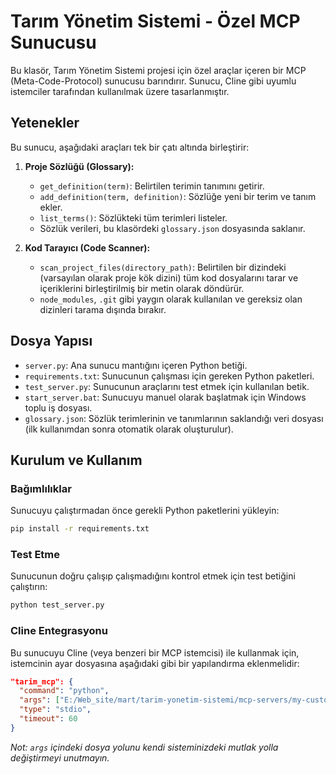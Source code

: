 # Tarım Yönetim Sistemi - Özel MCP Sunucusu

Bu klasör, Tarım Yönetim Sistemi projesi için özel araçlar içeren bir MCP (Meta-Code-Protocol) sunucusu barındırır. Sunucu, Cline gibi uyumlu istemciler tarafından kullanılmak üzere tasarlanmıştır.

## Yetenekler

Bu sunucu, aşağıdaki araçları tek bir çatı altında birleştirir:

1.  **Proje Sözlüğü (Glossary):**
    *   `get_definition(term)`: Belirtilen terimin tanımını getirir.
    *   `add_definition(term, definition)`: Sözlüğe yeni bir terim ve tanım ekler.
    *   `list_terms()`: Sözlükteki tüm terimleri listeler.
    *   Sözlük verileri, bu klasördeki `glossary.json` dosyasında saklanır.

2.  **Kod Tarayıcı (Code Scanner):**
    *   `scan_project_files(directory_path)`: Belirtilen bir dizindeki (varsayılan olarak proje kök dizini) tüm kod dosyalarını tarar ve içeriklerini birleştirilmiş bir metin olarak döndürür.
    *   `node_modules`, `.git` gibi yaygın olarak kullanılan ve gereksiz olan dizinleri tarama dışında bırakır.

## Dosya Yapısı

-   `server.py`: Ana sunucu mantığını içeren Python betiği.
-   `requirements.txt`: Sunucunun çalışması için gereken Python paketleri.
-   `test_server.py`: Sunucunun araçlarını test etmek için kullanılan betik.
-   `start_server.bat`: Sunucuyu manuel olarak başlatmak için Windows toplu iş dosyası.
-   `glossary.json`: Sözlük terimlerinin ve tanımlarının saklandığı veri dosyası (ilk kullanımdan sonra otomatik olarak oluşturulur).

## Kurulum ve Kullanım

### Bağımlılıklar

Sunucuyu çalıştırmadan önce gerekli Python paketlerini yükleyin:

```bash
pip install -r requirements.txt
```

### Test Etme

Sunucunun doğru çalışıp çalışmadığını kontrol etmek için test betiğini çalıştırın:

```bash
python test_server.py
```

### Cline Entegrasyonu

Bu sunucuyu Cline (veya benzeri bir MCP istemcisi) ile kullanmak için, istemcinin ayar dosyasına aşağıdaki gibi bir yapılandırma eklenmelidir:

```json
"tarim_mcp": {
  "command": "python",
  "args": ["E:/Web_site/mart/tarim-yonetim-sistemi/mcp-servers/my-custom-mcp/server.py"],
  "type": "stdio",
  "timeout": 60
}
```
*Not: `args` içindeki dosya yolunu kendi sisteminizdeki mutlak yolla değiştirmeyi unutmayın.*